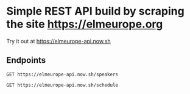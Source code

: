 # Simple REST API build by scraping the site https://elmeurope.org

Try it out at https://elmeurope-api.now.sh

## Endpoints

`GET https://elmeurope-api.now.sh/speakers`

`GET https://elmeurope-api.now.sh/schedule`